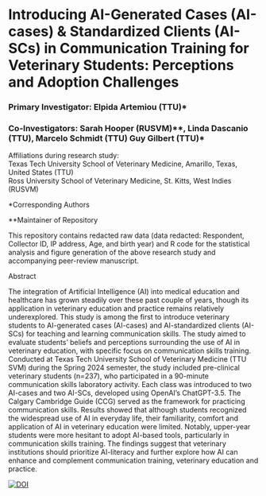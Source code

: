 # Introducing AI-Generated Cases (AI-cases) & Standardized Clients (AI-SCs) in Communication Training for Veterinary Students: Perceptions and Adoption Challenges 

### Primary Investigator: Elpida Artemiou (TTU)*
### Co-Investigators: Sarah Hooper (RUSVM)**, Linda Dascanio (TTU), Marcelo Schmidt (TTU) Guy Gilbert (TTU)*

Affiliations during research study:                                          
Texas Tech University School of Veterinary Medicine, Amarillo, Texas, United States (TTU)          
Ross University School of Veterinary Medicine, St. Kitts, West Indies (RUSVM)

*Corresponding Authors

**Maintainer of Repository

This repository contains redacted raw data (data redacted: Respondent, Collector ID, IP address, Age, and birth year) and R code for the statistical analysis and figure generation of the above research study and accompanying peer-review manuscript.

Abstract

The integration of Artificial Intelligence (AI) into medical education and healthcare has grown steadily over these past couple of years, though its application in veterinary education and practice remains relatively underexplored. This study is among the first to introduce veterinary students to AI-generated cases (AI-cases) and AI-standardized clients (AI-SCs) for teaching and learning communication skills. The study aimed to evaluate students’ beliefs and perceptions surrounding the use of AI in veterinary education, with specific focus on communication skills training. Conducted at Texas Tech University School of Veterinary Medicine (TTU SVM) during the Spring 2024 semester, the study included pre-clinical veterinary students (n=237), who participated in a 90-minute communication skills laboratory activity. Each class was introduced to two AI-cases and two AI-SCs, developed using OpenAI’s ChatGPT-3.5. The Calgary Cambridge Guide (CCG) served as the framework for practicing communication skills. Results showed that although students recognized the widespread use of AI in everyday life, their familiarity, comfort and application of AI in veterinary education were limited. Notably, upper-year students were more hesitant to adopt AI-based tools, particularly in communication skills training. The findings suggest that veterinary institutions should prioritize AI-literacy and further explore how AI can enhance and complement communication training, veterinary education and practice. 

[![DOI](https://zenodo.org/badge/864536479.svg)](https://doi.org/10.5281/zenodo.14267431)
